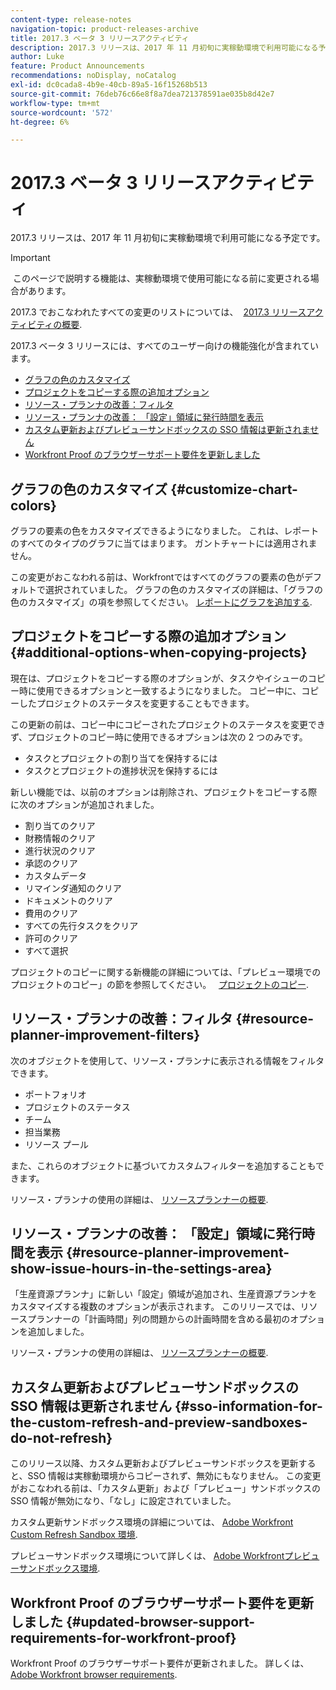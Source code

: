 ```yaml
---
content-type: release-notes
navigation-topic: product-releases-archive
title: 2017.3 ベータ 3 リリースアクティビティ
description: 2017.3 リリースは、2017 年 11 月初旬に実稼動環境で利用可能になる予定です。
author: Luke
feature: Product Announcements
recommendations: noDisplay, noCatalog
exl-id: dc0cada8-4b9e-40cb-89a5-16f15268b513
source-git-commit: 76deb76c66e8f8a7dea721378591ae035b8d42e7
workflow-type: tm+mt
source-wordcount: '572'
ht-degree: 6%

---
```


# 2017.3 ベータ 3 リリースアクティビティ

2017.3 リリースは、2017 年 11 月初旬に実稼動環境で利用可能になる予定です。

>[!IMPORTANT]
>
> このページで説明する機能は、実稼動環境で使用可能になる前に変更される場合があります。

2017.3 でおこなわれたすべての変更のリストについては、  [2017.3 リリースアクティビティの概要](../../../../product-announcements/product-releases/quarterly-release-archive/2017.3-release-activity/2017.3-release-activity-overview.md).

2017.3 ベータ 3 リリースには、すべてのユーザー向けの機能強化が含まれています。

* [グラフの色のカスタマイズ](#customize-chart-colors)
* [プロジェクトをコピーする際の追加オプション](#additional-options-when-copying-projects)
* [リソース・プランナの改善：フィルタ](#resource-planner-improvement-filters)
* [リソース・プランナの改善： 「設定」領域に発行時間を表示](#resource-planner-improvement-show-issue-hours-in-the-settings-area)
* [カスタム更新およびプレビューサンドボックスの SSO 情報は更新されません](#sso-information-for-the-custom-refresh-and-preview-sandboxes-do-not-refresh)
* [Workfront Proof のブラウザーサポート要件を更新しました](#updated-browser-support-requirements-for-workfront-proof)

## グラフの色のカスタマイズ {#customize-chart-colors}

グラフの要素の色をカスタマイズできるようになりました。 これは、レポートのすべてのタイプのグラフに当てはまります。 ガントチャートには適用されません。

この変更がおこなわれる前は、Workfrontではすべてのグラフの要素の色がデフォルトで選択されていました。 グラフの色のカスタマイズの詳細は、「グラフの色のカスタマイズ」の項を参照してください。 [レポートにグラフを追加する](../../../../reports-and-dashboards/reports/creating-and-managing-reports/add-chart-report.md).

## プロジェクトをコピーする際の追加オプション {#additional-options-when-copying-projects}

現在は、プロジェクトをコピーする際のオプションが、タスクやイシューのコピー時に使用できるオプションと一致するようになりました。 コピー中に、コピーしたプロジェクトのステータスを変更することもできます。

この更新の前は、コピー中にコピーされたプロジェクトのステータスを変更できず、プロジェクトのコピー時に使用できるオプションは次の 2 つのみです。

* タスクとプロジェクトの割り当てを保持するには
* タスクとプロジェクトの進捗状況を保持するには

新しい機能では、以前のオプションは削除され、プロジェクトをコピーする際に次のオプションが追加されました。

* 割り当てのクリア
* 財務情報のクリア
* 進行状況のクリア
* 承認のクリア
* カスタムデータ
* リマインダ通知のクリア
* ドキュメントのクリア
* 費用のクリア
* すべての先行タスクをクリア
* 許可のクリア
* すべて選択

プロジェクトのコピーに関する新機能の詳細については、「プレビュー環境でのプロジェクトのコピー」の節を参照してください。   [プロジェクトのコピー](../../../../manage-work/projects/manage-projects/copy-project.md).

## リソース・プランナの改善：フィルタ {#resource-planner-improvement-filters}

次のオブジェクトを使用して、リソース・プランナに表示される情報をフィルタできます。

* ポートフォリオ
* プロジェクトのステータス
* チーム
* 担当業務
* リソース プール

また、これらのオブジェクトに基づいてカスタムフィルターを追加することもできます。

リソース・プランナの使用の詳細は、 [リソースプランナーの概要](../../../../resource-mgmt/resource-planning/get-started-resource-planner.md). 

## リソース・プランナの改善： 「設定」領域に発行時間を表示 {#resource-planner-improvement-show-issue-hours-in-the-settings-area}

「生産資源プランナ」に新しい「設定」領域が追加され、生産資源プランナをカスタマイズする複数のオプションが表示されます。 このリリースでは、リソースプランナーの「計画時間」列の問題からの計画時間を含める最初のオプションを追加しました。

リソース・プランナの使用の詳細は、 [リソースプランナーの概要](../../../../resource-mgmt/resource-planning/get-started-resource-planner.md).

## カスタム更新およびプレビューサンドボックスの SSO 情報は更新されません {#sso-information-for-the-custom-refresh-and-preview-sandboxes-do-not-refresh}

このリリース以降、カスタム更新およびプレビューサンドボックスを更新すると、SSO 情報は実稼動環境からコピーされず、無効にもなりません。 この変更がおこなわれる前は、「カスタム更新」および「プレビュー」サンドボックスの SSO 情報が無効になり、「なし」に設定されていました。

カスタム更新サンドボックス環境の詳細については、 [Adobe Workfront Custom Refresh Sandbox 環境](../../../../administration-and-setup/set-up-workfront/workfront-testing-environments/wf-custom-refresh-sandbox-environment.md).

プレビューサンドボックス環境について詳しくは、 [Adobe Workfrontプレビューサンドボックス環境](../../../../administration-and-setup/set-up-workfront/workfront-testing-environments/wf-preview-sandbox-environment.md).

## Workfront Proof のブラウザーサポート要件を更新しました {#updated-browser-support-requirements-for-workfront-proof}

Workfront Proof のブラウザーサポート要件が更新されました。 詳しくは、 [Adobe Workfront browser requirements](../../../../workfront-basics/workfront-browser-requirements.md).
